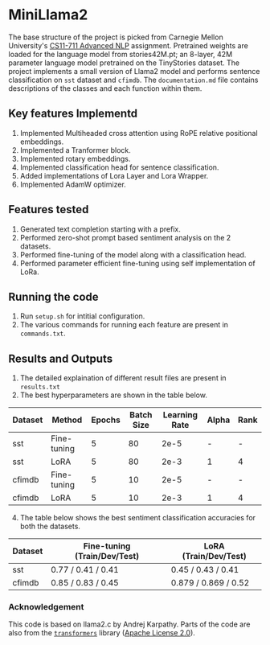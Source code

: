# MiniLlama2

The base structure of the project is picked from Carnegie Mellon University's [CS11-711 Advanced NLP](http://phontron.com/class/anlp2024/) assignment.
Pretrained weights are loaded for the language model from stories42M.pt; an 8-layer, 42M parameter language model pretrained on the TinyStories dataset.
The project implements a small version of Llama2 model and performs sentence classification on ``sst`` dataset and ``cfimdb``. The `documentation.md` file
contains descriptions of the classes and each function within them.

## Key features Implementd

1. Implemented Multiheaded cross attention using RoPE relative positional embeddings.
2. Implemented a Tranformer block.
3. Implemented rotary embeddings.
4. Implemented classification head for sentence classification.
5. Added implementations of Lora Layer and Lora Wrapper.
6. Implemented AdamW optimizer.

## Features tested

1. Generated text completion starting with a prefix.
2. Performed zero-shot prompt based sentiment analysis on the 2 datasets.
3. Performed fine-tuning of the model along with a classification head.
4. Performed parameter efficient fine-tuning using self implementation of LoRa.


## Running the code

1. Run `setup.sh` for intitial configuration.
2. The various commands for running each feature are present in `commands.txt`.

## Results and Outputs

1. The detailed explaination of different result files are present in `results.txt`
2. The best hyperparameters are shown in the table below.

| Dataset | Method       | Epochs | Batch Size | Learning Rate | Alpha | Rank |
|---------|--------------|--------|------------|---------------|-------|------|
| sst     | Fine-tuning  | 5      | 80         | 2e-5          | -     | -    |
| sst     | LoRA         | 5      | 80         | 2e-3          | 1     | 4    |
| cfimdb  | Fine-tuning  | 5      | 10         | 2e-5          | -     | -    |
| cfimdb  | LoRA         | 5      | 10         | 2e-3          | 1     | 4    |


   
4. The table below shows the best sentiment classification accuracies for both the datasets.
   

| Dataset | Fine-tuning (Train/Dev/Test) | LoRA (Train/Dev/Test) |
|---------|-------------------------------|-----------------------|
| sst     | 0.77 / 0.41 / 0.41           | 0.45 / 0.43 / 0.41   |
| cfimdb  | 0.85 / 0.83 / 0.45           | 0.879 / 0.869 / 0.52 |


### Acknowledgement
This code is based on llama2.c by Andrej Karpathy. Parts of the code are also from the [`transformers`](https://github.com/huggingface/transformers) library ([Apache License 2.0](./LICENSE)).

